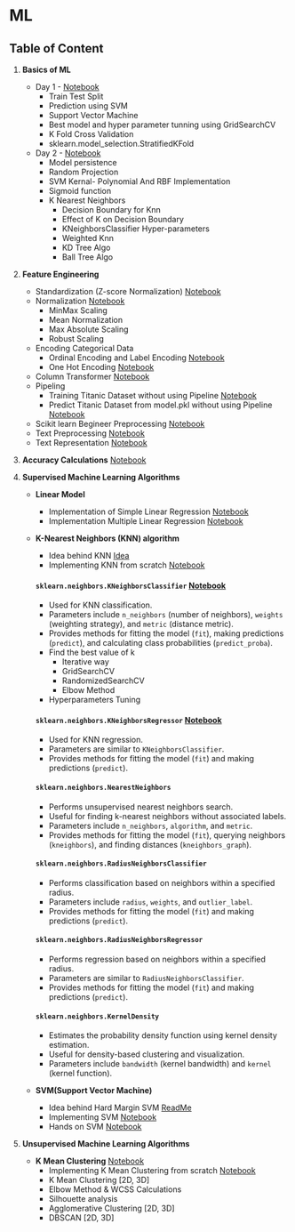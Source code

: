 # ML

## Table of Content

1. **Basics of ML**
    * Day 1 - [Notebook](https://github.com/sukritiguin/ML/blob/main/NoteBooks/ML0.ipynb)
        * Train Test Split
        * Prediction using SVM
        * Support Vector Machine
        * Best model and hyper parameter tunning using GridSearchCV
        * K Fold Cross Validation
        * sklearn.model_selection.StratifiedKFold
    *  Day 2 - [Notebook](https://github.com/sukritiguin/ML/blob/main/NoteBooks/ML1.ipynb)
        * Model persistence
        * Random Projection
        * SVM Kernal- Polynomial And RBF Implementation
        * Sigmoid function
        * K Nearest Neighbors
            * Decision Boundary for Knn
            * Effect of K on Decision Boundary
            * KNeighborsClassifier Hyper-parameters
            * Weighted Knn
            * KD Tree Algo
            * Ball Tree Algo
2. **Feature Engineering**
    * Standardization (Z-score Normalization) [Notebook](https://github.com/sukritiguin/ML/blob/main/NoteBooks/ML2.ipynb)
    * Normalization [Notebook](https://github.com/sukritiguin/ML/blob/main/NoteBooks/ML3.ipynb)
        * MinMax Scaling
        * Mean Normalization
        * Max Absolute Scaling
        * Robust Scaling
    * Encoding Categorical Data
        * Ordinal Encoding and Label Encoding [Notebook](https://github.com/sukritiguin/ML/blob/main/NoteBooks/ML4.ipynb)
        * One Hot Encoding [Notebook](https://github.com/sukritiguin/ML/blob/main/NoteBooks/ML5.ipynb)
    * Column Transformer [Notebook](https://github.com/sukritiguin/ML/blob/main/NoteBooks/ML6.ipynb)
    * Pipeling
        * Training Titanic Dataset without using Pipeline [Notebook](https://github.com/sukritiguin/ML/blob/main/NoteBooks/ML7.ipynb)
        * Predict Titanic Dataset from model.pkl without using Pipeline [Notebook](https://github.com/sukritiguin/ML/blob/main/NoteBooks/ML8.ipynb)
    * Scikit learn Begineer Preprocessing [Notebook](https://github.com/sukritiguin/ML/blob/main/NoteBooks/sci-kit_learn_preprocessing.ipynb)
    * Text Preprocessing [Notebook](https://github.com/sukritiguin/ML/blob/main/NoteBooks/text-preprocessing.ipynb)
    * Text Representation [Notebook](https://github.com/sukritiguin/ML/blob/main/NoteBooks/text-representation.ipynb)
3. **Accuracy Calculations** [Notebook](https://github.com/sukritiguin/ML/blob/main/Accuracy_Calculation.ipynb)
4. **Supervised Machine Learning Algorithms**
      - **Linear Model**
           * Implementation of Simple Linear Regression [Notebook](https://github.com/sukritiguin/ML/blob/main/NoteBooks/Implementation_Simple_Linear_Regression.ipynb)
           * Implementation Multiple Linear Regression [Notebook](https://github.com/sukritiguin/ML/blob/main/NoteBooks/Implementation_Multiple_Linear_Regression.ipynb)
      - **K-Nearest Neighbors (KNN) algorithm**
           * Idea behind KNN [Idea](https://github.com/sukritiguin/ML/blob/main/Datasets/Idea%20Behind%20KNN.md)
           * Implementing KNN from scratch [Notebook](https://github.com/sukritiguin/ML/blob/main/NoteBooks/Implementing_KNN.ipynb)
         #### `sklearn.neighbors.KNeighborsClassifier` [Notebook](https://github.com/sukritiguin/ML/blob/main/NoteBooks/Hands_on_KNeighborsClassifier.ipynb)
         
         - Used for KNN classification.
         - Parameters include `n_neighbors` (number of neighbors), `weights` (weighting strategy), and `metric` (distance metric).
         - Provides methods for fitting the model (`fit`), making predictions (`predict`), and calculating class probabilities (`predict_proba`).
         - Find the best value of k
              * Iterative way
              * GridSearchCV
              * RandomizedSearchCV
              * Elbow Method
        - Hyperparameters Tuning
         
         #### `sklearn.neighbors.KNeighborsRegressor` [Notebook](https://github.com/sukritiguin/ML/blob/main/NoteBooks/Hands_on_KNeighborsRegressor.ipynb)
         
         - Used for KNN regression.
         - Parameters are similar to `KNeighborsClassifier`.
         - Provides methods for fitting the model (`fit`) and making predictions (`predict`).
         
         #### `sklearn.neighbors.NearestNeighbors`
         
         - Performs unsupervised nearest neighbors search.
         - Useful for finding k-nearest neighbors without associated labels.
         - Parameters include `n_neighbors`, `algorithm`, and `metric`.
         - Provides methods for fitting the model (`fit`), querying neighbors (`kneighbors`), and finding distances (`kneighbors_graph`).
         
         #### `sklearn.neighbors.RadiusNeighborsClassifier`
         
         - Performs classification based on neighbors within a specified radius.
         - Parameters include `radius`, `weights`, and `outlier_label`.
         - Provides methods for fitting the model (`fit`) and making predictions (`predict`).
         
         #### `sklearn.neighbors.RadiusNeighborsRegressor`
         
         - Performs regression based on neighbors within a specified radius.
         - Parameters are similar to `RadiusNeighborsClassifier`.
         - Provides methods for fitting the model (`fit`) and making predictions (`predict`).
         
         #### `sklearn.neighbors.KernelDensity`
         
         - Estimates the probability density function using kernel density estimation.
         - Useful for density-based clustering and visualization.
         - Parameters include `bandwidth` (kernel bandwidth) and `kernel` (kernel function).
      - **SVM(Support Vector Machine)**
           * Idea behind Hard Margin SVM [ReadMe](https://github.com/sukritiguin/ML/blob/main/Datasets/Implementing%20SVM%20Hard%20Margin.md)
           * Implementing SVM [Notebook](https://github.com/sukritiguin/ML/blob/main/NoteBooks/Implementing_Hard_Margin_Support_Vector_Machine_for_Binary_Classification.ipynb)
           * Hands on SVM [Notebook](https://github.com/sukritiguin/ML/blob/main/NoteBooks/Hands_on_SVM.ipynb)

6. **Unsupervised Machine Learning Algorithms**
     - **K Mean Clustering** [Notebook](https://github.com/sukritiguin/ML/blob/main/NoteBooks/All_about_clustering.ipynb)
          * Implementing K Mean Clustering from scratch [Notebook](https://github.com/sukritiguin/ML/blob/main/NoteBooks/Implementing_K_Mean_Clustering.ipynb)
          * K Mean Clustering [2D, 3D]
          * Elbow Method & WCSS Calculations
          * Silhouette analysis
          * Agglomerative Clustering [2D, 3D]
          * DBSCAN [2D, 3D]
